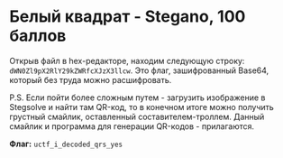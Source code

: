 # Белый квадрат - Stegano, 100 баллов
Открыв файл в hex-редакторе, находим следующую строку: `dWN0Zl9pX2RlY29kZWRfcXJzX3llcw`. Это флаг, зашифрованный Base64, который без труда можно расшифровать.

P.S. Если пойти более сложным путем - загрузить изображение в Stegsolve и найти там QR-код, то в конечном итоге можно получить грустный смайлик, оставленный составителем-троллем. Данный смайлик и программа для генерации QR-кодов - прилагаются. 

**Флаг:** `uctf_i_decoded_qrs_yes`
